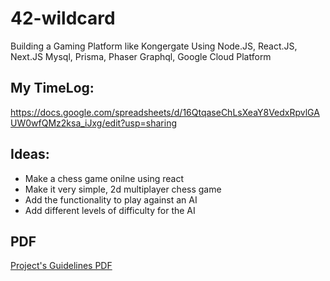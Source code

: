 # 42-wildcard
Building a Gaming Platform like Kongergate
Using Node.JS,  React.JS, Next.JS
      Mysql,    Prisma,   Phaser
      Graphql,  Google Cloud Platform

## My TimeLog:
https://docs.google.com/spreadsheets/d/16QtqaseChLsXeaY8VedxRpvlGAUW0wfQMz2ksa_iJxg/edit?usp=sharing

## Ideas:

* Make a chess game onilne using react
* Make it very simple, 2d multiplayer chess game
* Add the functionality to play against an AI
* Add different levels of difficulty for the AI
## PDF
<a href="https://github.com/jkaplin/42-wildcard/blob/master/Wildcard.pdf">Project's Guidelines PDF</a>
